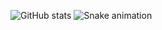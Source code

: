 ![GitHub stats](https://github-readme-stats.vercel.app/api?username=0neBeerLeft&show_icons=true&theme=transparent)
![Snake animation](https://github.com/thepiyushmalhotra/thepiyushmalhotra/blob/output/github-contribution-grid-snake.svg)
